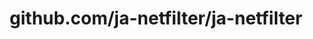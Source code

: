 ---
layout: post
title: github.com/ja-netfilter/ja-netfilter
categories: link
tags: [انگلیسی, برنامه‌نویسی]
---